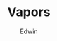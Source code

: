 ---
layout: image_post
title: Vapors
author: Edwin
categories: [ Photography ]
tag: [ Canada, Vancouver ]
image: assets/images/photography/2021/DSCF0422.JPG
make: FUJIFILM
model: X-Pro2
lens: XF35mmF1.4 R
iso: 6400
capture_date: 2021-01-02
---
